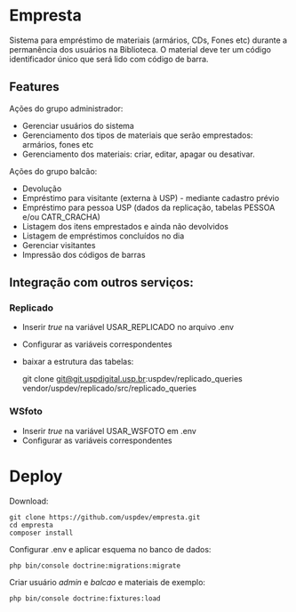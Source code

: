 # Empresta

Sistema para empréstimo de materiais (armários, CDs, Fones etc) durante a
permanência dos usuários na Biblioteca. O material deve ter um código 
identificador único que será lido com código de barra.

## Features 

Ações do grupo administrador:

 - Gerenciar usuários do sistema
 - Gerenciamento dos tipos de materiais que serão emprestados: armários, fones etc
 - Gerenciamento dos materiais: criar, editar, apagar ou desativar.
 
 Ações do grupo balcão:

 - Devolução
 - Empréstimo para visitante (externa à USP) - mediante cadastro prévio
 - Empréstimo para pessoa USP (dados da replicação, tabelas PESSOA e/ou CATR_CRACHA)
 - Listagem dos itens emprestados e ainda não devolvidos
 - Listagem de empréstimos concluídos no dia
 - Gerenciar visitantes
 - Impressão dos códigos de barras
 
## Integração com outros serviços:

### Replicado

 - Inserir *true* na variável USAR_REPLICADO no arquivo .env
 - Configurar as variáveis correspondentes
 - baixar a estrutura das tabelas:
  
    git clone git@git.uspdigital.usp.br:uspdev/replicado_queries vendor/uspdev/replicado/src/replicado_queries
    
### WSfoto

 - Inserir *true* na variável USAR_WSFOTO em .env 
 - Configurar as variáveis correspondentes

# Deploy

Download:

    git clone https://github.com/uspdev/empresta.git
    cd empresta
    composer install

Configurar .env e aplicar esquema no banco de dados:

    php bin/console doctrine:migrations:migrate

Criar usuário *admin* e *balcao* e materiais de exemplo:

    php bin/console doctrine:fixtures:load
